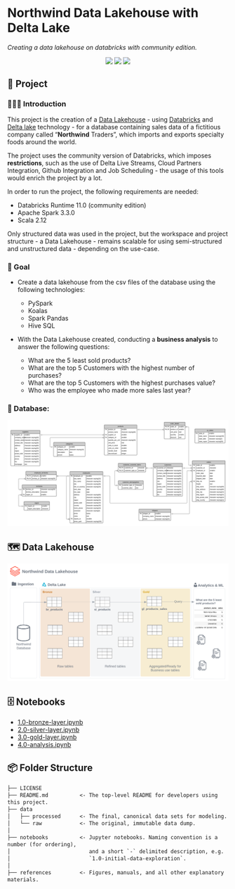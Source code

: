 # Northwind Data Lakehouse with Delta Lake 

*Creating a data lakehouse on databricks with community edition.*

<div align="center">
<img src="https://img.shields.io/badge/Databricks-FF3621?style=for-the-badge&logo=Databricks&logoColor=white">
<img src="https://img.shields.io/badge/python-3670A0?style=for-the-badge&logo=python&logoColor=ffdd54">
<img src="https://img.shields.io/badge/Apache_Spark-FFFFFF?style=for-the-badge&logo=apachespark&logoColor=#E35A16">
</div>

## 📖 Project

### 👨🏻‍🏫 Introduction

This project is the creation of a [Data Lakehouse](https://www.databricks.com/glossary/data-lakehouse) - using [Databricks](https://www.databricks.com) and [Delta lake](https://delta.io) technology - for a database containing sales data of a fictitious company called “**Northwind** Traders”, which imports and exports specialty foods around the world. 

The project uses the community version of Databricks, which imposes **restrictions**, such as the use of Delta Live Streams, Cloud Partners Integration, Github Integration and Job Scheduling - the usage of this tools would enrich the project by a lot.

In order to run the project, the following requirements are needed:
- Databricks Runtime 11.0 (community edition)
- Apache Spark 3.3.0
- Scala 2.12

Only structured data was used in the project, but the workspace and project structure - a Data Lakehouse - remains scalable for using semi-structured and unstructured data - depending on the use-case.

### 🎯 Goal

- Create a data lakehouse from the csv files of the database using the following technologies:
  - PySpark
  - Koalas
  - Spark Pandas
  - Hive SQL

- With the Data Lakehouse created, conducting a **business analysis** to answer the following questions:
  - What are the 5 least sold products?
  - What are the top 5 Customers with the highest number of purchases?
  - What are the top 5 Customers with the highest purchases value?
  - Who was the employee who made more sales last year?

### 💽 Database:

<img src="./references/northwind_erd.jpg">

## 🗺 Data Lakehouse

<img src="./references/project.png">

## 🗄 Notebooks

- [1.0-bronze-layer.ipynb](notebooks/1.0-bronze-layer.ipynb)
- [2.0-silver-layer.ipynb](notebooks/2.0-silver-layer.ipynb)
- [3.0-gold-layer.ipynb](notebooks/3.0-gold-layer.ipynb)
- [4.0-analysis.ipynb](notebooks/4.0-analysis.ipynb)

## 📦 Folder Structure

    ├── LICENSE
    ├── README.md          <- The top-level README for developers using this project.
    ├── data
    │   ├── processed      <- The final, canonical data sets for modeling.
    │   └── raw            <- The original, immutable data dump.
    │
    ├── notebooks          <- Jupyter notebooks. Naming convention is a number (for ordering),
    │                         and a short `-` delimited description, e.g.
    │                         `1.0-initial-data-exploration`.
    │
    ├── references         <- Figures, manuals, and all other explanatory materials.
